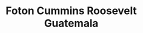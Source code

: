 ---
title: "Foton Cummins Roosevelt Guatemala"
url: /mixco/foton-cummins-roosevelt-guatemala/
shop: reparación de automóviles
---